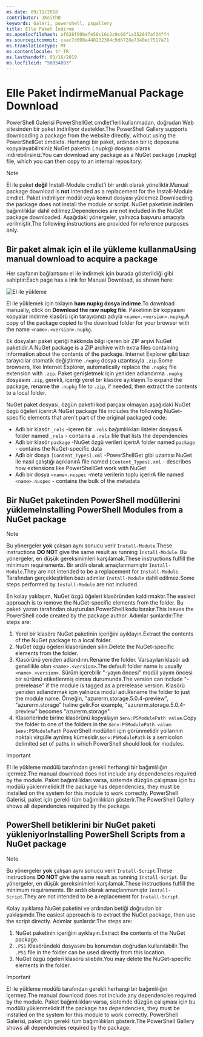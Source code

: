 ```yaml
---
ms.date: 09/11/2018
contributor: JKeithB
keywords: Galeri, powershell, psgallery
title: Elle Paket İndirme
ms.openlocfilehash: af628f99befe50c16c2c0c60f1a352647af34ff4
ms.sourcegitcommit: caac7d098a448232304c9d6728e7340ec7517a71
ms.translationtype: MT
ms.contentlocale: tr-TR
ms.lasthandoff: 03/16/2019
ms.locfileid: "58054893"
---
```

# <a name="manual-package-download"></a><span data-ttu-id="f8024-103">Elle Paket İndirme</span><span class="sxs-lookup"><span data-stu-id="f8024-103">Manual Package Download</span></span>

<span data-ttu-id="f8024-104">PowerShell Galerisi PowerShellGet cmdlet'leri kullanmadan, doğrudan Web sitesinden bir paket indiriliyor destekler.</span><span class="sxs-lookup"><span data-stu-id="f8024-104">The PowerShell Gallery supports downloading a package from the website directly, without using the PowerShellGet cmdlets.</span></span> <span data-ttu-id="f8024-105">Herhangi bir paket, ardından bir iç deposuna kopyalayabilirsiniz NuGet paketini (.nupkg) dosyası olarak indirebilirsiniz.</span><span class="sxs-lookup"><span data-stu-id="f8024-105">You can download any package as a NuGet package (.nupkg) file, which you can then copy to an internal repository.</span></span>

> [!NOTE]
> <span data-ttu-id="f8024-106">El ile paket **değil** Install-Module cmdlet'i bir ardılı olarak yöneliktir.</span><span class="sxs-lookup"><span data-stu-id="f8024-106">Manual package download is **not** intended as a replacement for the Install-Module cmdlet.</span></span>
> <span data-ttu-id="f8024-107">Paket indiriliyor modül veya komut dosyası yüklemez.</span><span class="sxs-lookup"><span data-stu-id="f8024-107">Downloading the package does not install the module or script.</span></span> <span data-ttu-id="f8024-108">NuGet paketinin indirilen bağımlılıklar dahil edilmez.</span><span class="sxs-lookup"><span data-stu-id="f8024-108">Dependencies are not included in the NuGet package downloaded.</span></span> <span data-ttu-id="f8024-109">Aşağıdaki yönergeler, yalnızca başvuru amacıyla verilmiştir.</span><span class="sxs-lookup"><span data-stu-id="f8024-109">The following instructions are provided for reference purposes only.</span></span>

## <a name="using-manual-download-to-acquire-a-package"></a><span data-ttu-id="f8024-110">Bir paket almak için el ile yükleme kullanma</span><span class="sxs-lookup"><span data-stu-id="f8024-110">Using manual download to acquire a package</span></span>

<span data-ttu-id="f8024-111">Her sayfanın bağlantısını el ile indirmek için burada gösterildiği gibi sahiptir:</span><span class="sxs-lookup"><span data-stu-id="f8024-111">Each page has a link for Manual Download, as shown here:</span></span>

![El ile yükleme](../../Images/packagedisplaypagewithpseditions.png)

<span data-ttu-id="f8024-113">El ile yüklemek için tıklayın **ham nupkg dosya indirme**.</span><span class="sxs-lookup"><span data-stu-id="f8024-113">To download manually, click on **Download the raw nupkg file**.</span></span> <span data-ttu-id="f8024-114">Paketinin bir kopyasını kopyalar indirme klasörü için tarayıcınızı adıyla `<name>.<version>.nupkg`.</span><span class="sxs-lookup"><span data-stu-id="f8024-114">A copy of the package copied to the download folder for your browser with the name `<name>.<version>.nupkg`.</span></span>

<span data-ttu-id="f8024-115">Ek dosyaları paket içeriği hakkında bilgi içeren bir ZIP arşivi NuGet paketidir.</span><span class="sxs-lookup"><span data-stu-id="f8024-115">A NuGet package is a ZIP archive with extra files containing information about the contents of the package.</span></span> <span data-ttu-id="f8024-116">Internet Explorer gibi bazı tarayıcılar otomatik değiştirme `.nupkg` dosya uzantısıyla `.zip`.</span><span class="sxs-lookup"><span data-stu-id="f8024-116">Some browsers, like Internet Explorer, automatically replace the `.nupkg` file extension with `.zip`.</span></span> <span data-ttu-id="f8024-117">Paket genişletmek için yeniden adlandırma `.nupkg` dosyasını `.zip`, gerekli, içeriği yerel bir klasöre ayıklayın.</span><span class="sxs-lookup"><span data-stu-id="f8024-117">To expand the package, rename the `.nupkg` file to `.zip`, if needed, then extract the contents to a local folder.</span></span>

<span data-ttu-id="f8024-118">NuGet paket dosyası, özgün paketli kod parçası olmayan aşağıdaki NuGet özgü öğeleri içerir:</span><span class="sxs-lookup"><span data-stu-id="f8024-118">A NuGet package file includes the following NuGet-specific elements that aren't part of the original packaged code:</span></span>

- <span data-ttu-id="f8024-119">Adlı bir klasör `_rels` -içeren bir `.rels` bağımlılıkları listeler dosyası</span><span class="sxs-lookup"><span data-stu-id="f8024-119">A folder named `_rels` - contains a `.rels` file that lists the dependencies</span></span>
- <span data-ttu-id="f8024-120">Adlı bir klasör `package` -NuGet özgü verileri içerir</span><span class="sxs-lookup"><span data-stu-id="f8024-120">A folder named `package` - contains the NuGet-specific data</span></span>
- <span data-ttu-id="f8024-121">Adlı bir dosya `[Content_Types].xml` -PowerShellGet gibi uzantısı NuGet ile nasıl çalıştığı açıklanır</span><span class="sxs-lookup"><span data-stu-id="f8024-121">A file named `[Content_Types].xml` - describes how extensions like PowerShellGet work with NuGet</span></span>
- <span data-ttu-id="f8024-122">Adlı bir dosya `<name>.nuspec` -meta verilerin toplu içerir</span><span class="sxs-lookup"><span data-stu-id="f8024-122">A file named `<name>.nuspec` - contains the bulk of the metadata</span></span>

## <a name="installing-powershell-modules-from-a-nuget-package"></a><span data-ttu-id="f8024-123">Bir NuGet paketinden PowerShell modüllerini yükleme</span><span class="sxs-lookup"><span data-stu-id="f8024-123">Installing PowerShell Modules from a NuGet package</span></span>

> [!NOTE]
> <span data-ttu-id="f8024-124">Bu yönergeler **yok** çalışan aynı sonucu verir `Install-Module`.</span><span class="sxs-lookup"><span data-stu-id="f8024-124">These instructions **DO NOT** give the same result as running `Install-Module`.</span></span> <span data-ttu-id="f8024-125">Bu yönergeler, en düşük gereksinimleri karşılamak.</span><span class="sxs-lookup"><span data-stu-id="f8024-125">These instructions fulfill the minimum requirements.</span></span> <span data-ttu-id="f8024-126">Bir ardılı olarak amaçlanmamıştır `Install-Module`.</span><span class="sxs-lookup"><span data-stu-id="f8024-126">They are not intended to be a replacement for `Install-Module`.</span></span> <span data-ttu-id="f8024-127">Tarafından gerçekleştirilen bazı adımlar `Install-Module` dahil edilmez.</span><span class="sxs-lookup"><span data-stu-id="f8024-127">Some steps performed by `Install-Module` are not included.</span></span>

<span data-ttu-id="f8024-128">En kolay yaklaşım, NuGet özgü öğeleri klasöründen kaldırmaktır.</span><span class="sxs-lookup"><span data-stu-id="f8024-128">The easiest approach is to remove the NuGet-specific elements from the folder.</span></span> <span data-ttu-id="f8024-129">Bu paketi yazarı tarafından oluşturulan PowerShell kodu bırakır.</span><span class="sxs-lookup"><span data-stu-id="f8024-129">This leaves the PowerShell code created by the package author.</span></span> <span data-ttu-id="f8024-130">Adımlar şunlardır:</span><span class="sxs-lookup"><span data-stu-id="f8024-130">The steps are:</span></span>

1. <span data-ttu-id="f8024-131">Yerel bir klasöre NuGet paketinin içeriğini ayıklayın.</span><span class="sxs-lookup"><span data-stu-id="f8024-131">Extract the contents of the NuGet package to a local folder.</span></span>
2. <span data-ttu-id="f8024-132">NuGet özgü öğeleri klasöründen silin.</span><span class="sxs-lookup"><span data-stu-id="f8024-132">Delete the NuGet-specific elements from the folder.</span></span>
3. <span data-ttu-id="f8024-133">Klasörünü yeniden adlandırın.</span><span class="sxs-lookup"><span data-stu-id="f8024-133">Rename the folder.</span></span> <span data-ttu-id="f8024-134">Varsayılan klasör adı genellikle olan `<name>.<version>`.</span><span class="sxs-lookup"><span data-stu-id="f8024-134">The default folder name is usually `<name>.<version>`.</span></span> <span data-ttu-id="f8024-135">Sürüm içerebilir "-yayın öncesi" modül yayım öncesi bir sürümü etiketlenmiş olması durumunda.</span><span class="sxs-lookup"><span data-stu-id="f8024-135">The version can include "-prerelease" if the module is tagged as a prerelease version.</span></span> <span data-ttu-id="f8024-136">Klasörü yeniden adlandırmak için yalnızca modül adı.</span><span class="sxs-lookup"><span data-stu-id="f8024-136">Rename the folder to just the module name.</span></span> <span data-ttu-id="f8024-137">Örneğin, "azurerm.storage.5.0.4-preview", "azurerm.storage" haline gelir.</span><span class="sxs-lookup"><span data-stu-id="f8024-137">For example, "azurerm.storage.5.0.4-preview" becomes "azurerm.storage".</span></span>
4. <span data-ttu-id="f8024-138">Klasörlerinde birine klasörünü kopyalayın `$env:PSModulePath value`.</span><span class="sxs-lookup"><span data-stu-id="f8024-138">Copy the folder to one of the folders in the `$env:PSModulePath value`.</span></span> <span data-ttu-id="f8024-139">`$env:PSModulePath` PowerShell modülleri için görünmelidir yollarının noktalı virgülle ayrılmış kümesidir.</span><span class="sxs-lookup"><span data-stu-id="f8024-139">`$env:PSModulePath` is a semicolon delimited set of paths in which PowerShell should look for modules.</span></span>

> [!IMPORTANT]
> <span data-ttu-id="f8024-140">El ile yükleme modülü tarafından gerekli herhangi bir bağımlılığın içermez.</span><span class="sxs-lookup"><span data-stu-id="f8024-140">The manual download does not include any dependencies required by the module.</span></span> <span data-ttu-id="f8024-141">Paket bağımlılıkları varsa, sistemde düzgün çalışması için bu modülü yüklenmelidir.</span><span class="sxs-lookup"><span data-stu-id="f8024-141">If the package has dependencies, they must be installed on the system for this module to work correctly.</span></span> <span data-ttu-id="f8024-142">PowerShell Galerisi, paket için gerekli tüm bağımlılıkları gösterir.</span><span class="sxs-lookup"><span data-stu-id="f8024-142">The PowerShell Gallery shows all dependencies required by the package.</span></span>

## <a name="installing-powershell-scripts-from-a-nuget-package"></a><span data-ttu-id="f8024-143">PowerShell betiklerini bir NuGet paketi yükleniyor</span><span class="sxs-lookup"><span data-stu-id="f8024-143">Installing PowerShell Scripts from a NuGet package</span></span>

> [!NOTE]
> <span data-ttu-id="f8024-144">Bu yönergeler **yok** çalışan aynı sonucu verir `Install-Script`.</span><span class="sxs-lookup"><span data-stu-id="f8024-144">These instructions **DO NOT** give the same result as running `Install-Script`.</span></span> <span data-ttu-id="f8024-145">Bu yönergeler, en düşük gereksinimleri karşılamak.</span><span class="sxs-lookup"><span data-stu-id="f8024-145">These instructions fulfill the minimum requirements.</span></span> <span data-ttu-id="f8024-146">Bir ardılı olarak amaçlanmamıştır `Install-Script`.</span><span class="sxs-lookup"><span data-stu-id="f8024-146">They are not intended to be a replacement for `Install-Script`.</span></span>

<span data-ttu-id="f8024-147">Kolay ayıklama NuGet paketini ve ardından betiği doğrudan bir yaklaşımdır.</span><span class="sxs-lookup"><span data-stu-id="f8024-147">The easiest approach is to extract the NuGet package, then use the script directly.</span></span> <span data-ttu-id="f8024-148">Adımlar şunlardır:</span><span class="sxs-lookup"><span data-stu-id="f8024-148">The steps are:</span></span>

1. <span data-ttu-id="f8024-149">NuGet paketinin içeriğini ayıklayın.</span><span class="sxs-lookup"><span data-stu-id="f8024-149">Extract the contents of the NuGet package.</span></span>
2. <span data-ttu-id="f8024-150">`.PS1` Klasöründeki dosyasını bu konumdan doğrudan kullanılabilir.</span><span class="sxs-lookup"><span data-stu-id="f8024-150">The `.PS1` file in the folder can be used directly from this location.</span></span>
3. <span data-ttu-id="f8024-151">NuGet özgü öğeleri klasörü silebilir.</span><span class="sxs-lookup"><span data-stu-id="f8024-151">You may delete the NuGet-specific elements in the folder.</span></span>

> [!IMPORTANT]
> <span data-ttu-id="f8024-152">El ile yükleme modülü tarafından gerekli herhangi bir bağımlılığın içermez.</span><span class="sxs-lookup"><span data-stu-id="f8024-152">The manual download does not include any dependencies required by the module.</span></span> <span data-ttu-id="f8024-153">Paket bağımlılıkları varsa, sistemde düzgün çalışması için bu modülü yüklenmelidir.</span><span class="sxs-lookup"><span data-stu-id="f8024-153">If the package has dependencies, they must be installed on the system for this module to work correctly.</span></span> <span data-ttu-id="f8024-154">PowerShell Galerisi, paket için gerekli tüm bağımlılıkları gösterir.</span><span class="sxs-lookup"><span data-stu-id="f8024-154">The PowerShell Gallery shows all dependencies required by the package.</span></span>
